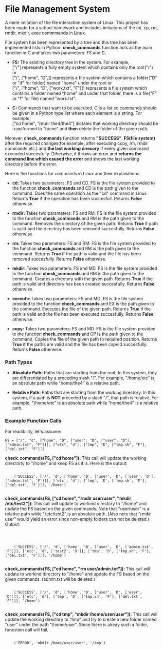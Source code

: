 # File Management System
<p>A mere imitation of the file interaction system of Linux. This project has been made for a school homework and includes imitations of the cd, cp, rm, rmdir, mkdir, exec commmands in Linux.</p>

<p>File system has been represented by a tree and this tree has been implemented lists in Python. <strong>check_commands</strong> function acts as the main function in C and takes two parameters: FS and C.</p>

<ul>
  <li>
    <p><strong>FS:</strong> The existing directory tree in the system. For example,<br> ["/"] represents a fully empty system which           contains only the root("/") or<br>
      ["/", ["home", "D",]] represents a file system which contains a folder("D" or "d" for folder) named "home" under the root or<br>
      ["/", ["home", "D", ["work.txt", "F"]]] represents a file system which contains a folder named "home" and under that folder, there is a file("F" or "f" for file) named "work.txt".
    </p>
  </li>

  <li>
    <strong>C:</strong> Commands that want to be executed. C is a list so commands should be given in a Python type list where each element is a string. For example, 
  <br>["cd home", "rmdir the4/the4"] dictates that working directory should be transformed to "home" and <strong>then</strong> delete the folder of the given path.
  </li>
</ul>

<p>Morever, <strong>check_commands</strong> function returns <strong>"SUCCESS"</strong>, <strong>FS(file system)</strong> after the required changes(for example, after executing copy, rm, rmdir commands etc.) and <strong>the last working direcory</strong> if every given command execuded succesfully. Otherwise, it throws an error and <strong>returns the command line which caused the error</strong> and shows the last working directory before the error.</p>

Here is the functions for commands in Linux and their explanations:<br>
<ul>
  
<li><strong>cd: </strong>Takes two parameters, FS and CD. FS is the file system provided to the function <strong>check_commands </strong>and CD is the path given to the command. Does the same operation as the "cd" command in Linux. Returns <strong>True</strong>  if the operation has been succesfull. Returns <strong>False</strong> otherwise.</li>
  <li>
    <p>
      <strong>rmdir: </strong> Takes two parameters: FS and RM. FS is the file system provided to the function <strong>check_commands </strong>and RM is the path given to the command. Removes the directory of the given path. Returns <strong>True</strong> if path is valid and the directory has been removed succesfully. Returns <strong>False</strong> otherwise.
    </p>
  </li>
  <li>
    <p>
      <strong>rm: </strong> Takes two parameters: FS and RM. FS is the file system provided to the function <strong>check_commands </strong>and RM is the path given to the command. Returns <strong>True</strong> if the path is valid and the file has been removed succesfully. Returns <strong>False</strong> otherwise.
    </p>
  </li>
  <li>
    <p>
      <strong>mkdir: </strong>Takes two parameters: FS and MD. FS is the file system provided to the function <strong>check_commands </strong>and RM is the path given to the command. Creates a directory with the given path. Returns <strong>True</strong> if the path is valid and directory has been created succesfully. Returns <strong>False</strong> otherwise.
    </p>
  </li>
  <li>
    <p>
      <strong>execute: </strong>Takes two parameters: FS and MD. FS is the file system provided to the function <strong>check_commands </strong>and EX is the path given to the command. Executes the file of the given path. Returns <strong>True</strong> if the path is valid and the file has been executed succesfully. Returns <strong>False</strong> otherwise.
    </p>
  </li>
  <li>
    <p>
      <strong>copy: </strong>Takes two parameters: FS and MD. FS is the file system provided to the function <strong>check_commands </strong>and CP is the path given to the command. Copies the file of the given path to required position. Returns <strong>True</strong> if the paths are valid and the file has been copeid succesfully. Returns <strong>False</strong> otherwise.
    </p>
  </li>
</ul>

<h3>Path Types</h1>
<ul>
  <li>
    <p>
      <strong>Absolute Path: </strong>Paths that are starting from the root. In this system, they are differentiated by a preceding slash "/". For example, "/home/etc" is an absolute path while "home/the4" is a relative path.
    </p>
  </li>
  <li>
    <p>
      <strong>Relative Path: </strong>Paths that are starting from the working directory. In this system, if a path is <strong>NOT</strong> preceded by a slash "/", that path is relative. For example, "/home/etc" is an absolute path while "home/the4" is a relative path.
    </p>
  </li>
</ul>

<h3>Example Function Calls</h3>
<p>
  For readibility, let's assume: <br>
  <p><code>FS = ["/", "d", ["home", "D", ["user", "D", ["user", "D"], ["admin.txt", "F"]]], ["etc", "d"], ["tmp", "D", ["tmp.sh", "F"], ["del.txt", "F"]]]</p></code>
</p>
<p>
  <strong>check_commands(FS, ["cd home"]): </strong>This call will update the working directorty to "/home" and keep FS as it is. Here is the output: <br>
  </p>
  <p>
  <code>
    ('SUCCESS', ['/', 'd', ['home', 'D', ['user', 'D', ['user', 'D'], ['admin.txt', 'F']]], ['etc', 'd'], ['tmp', 'D', ['tmp.sh', 'F'], ['del.txt', 'F']]], '/home')
  </code>
 </p>
 <p>
  <strong>check_commands(FS, ["cd home", "rmdir user/user", "mkdir /etc/test2"]): </strong> This call will update to workind directory to "/home" and update the FS based on the given commands. Note that "user/user" is a relative path while "/etc/test2" is an absolute       path. (Also note that "rmdir user" would yield an error since non-empty folders can not be deleted.) Output:</p><br>
 <p>
 <code>
    ('SUCCESS', ['/', 'd', ['home', 'D', ['user', 'D', ['admin.txt', 'F']]], ['etc', 'd', ['test2', 'D']], ['tmp', 'D', ['tmp.sh', 'F'], ['del.txt', 'F']]], '/home')
  </code>
  </p>
  <p>
  <strong>check_commands(FS, ["cd home", "rm user/admin.txt"]): </strong> This call will update to workind directory to "/home" and update the FS based on the given commands. (admin.txt will be deleted.)
  </p>
  <p>
 <code>
    ('SUCCESS', ['/', 'd', ['home', 'D', ['user', 'D', ['user', 'D']]], ['etc', 'd'], ['tmp', 'D', ['tmp.sh', 'F'], ['del.txt', 'F']]], '/home')
  </code>
  </p>
  <p>
  <strong>check_commands(FS, ["cd tmp", "mkdir /home/user/user"]): </strong> This call will update the working directory to "tmp" and try to create a new folder named "user" under the path "/home/user". Since there is alreay such a folder, funcstion call will fail.
  </p>
  <p>
 <code>
    ('ERROR', 'mkdir /home/user/user', '/tmp')
  </code>
  </p>
